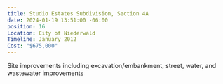 ```yaml
---
title: Studio Estates Subdivision, Section 4A
date: 2024-01-19 13:51:00 -06:00
position: 16
Location: City of Niederwald
Timeline: January 2012
Cost: "$675,000"
---
```


Site improvements including excavation/embankment, street, water, and wastewater improvements